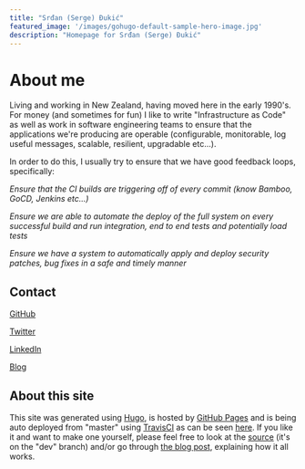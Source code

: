 ```yaml
---
title: "Srđan (Serge) Ðukić"
featured_image: '/images/gohugo-default-sample-hero-image.jpg'
description: "Homepage for Srđan (Serge) Ðukić"
---
```

# About me

Living and working in New Zealand, having moved here in the early 1990's. For money (and sometimes for fun) I like to write
"Infrastructure as Code" as well as work in software engineering teams to ensure that the applications we're producing
are operable (configurable, monitorable, log useful messages, scalable, resilient, upgradable etc...).

In order to do this, I usually try to ensure that we have good feedback loops, specifically:

_Ensure that the CI builds are triggering off of every commit (know Bamboo, GoCD, Jenkins etc...)_

_Ensure we are able to automate the deploy of the full system on every successful build and run integration, end to end tests and potentially load tests_

_Ensure we have a system to automatically apply and deploy security patches, bug fixes in a safe and timely manner_


## Contact
[GitHub](https://github.com/srkiNZ84)

[Twitter](https://twitter.com/srkiNZ)

[LinkedIn](https://www.linkedin.com/in/srdandukic/)

[Blog](https://blog.dukic.co.nz)

## About this site

This site was generated using [Hugo](https://gohugo.io/), is hosted by [GitHub Pages](https://pages.github.com/) and is being auto deployed from "master" using [TravisCI](https://travis-ci.org/) as can be seen [here](https://travis-ci.org/srkiNZ84/srkinz84.github.io). If you like it and want to make one yourself, please feel free to look at the [source](https://github.com/srkiNZ84/srkinz84.github.io/tree/dev) (it's on the "dev" branch) and/or go through [the blog post](https://blog.dukic.co.nz/index.php/2018/02/15/using-github-pages-with-hugo-and-travisci/), explaining how it all works.
